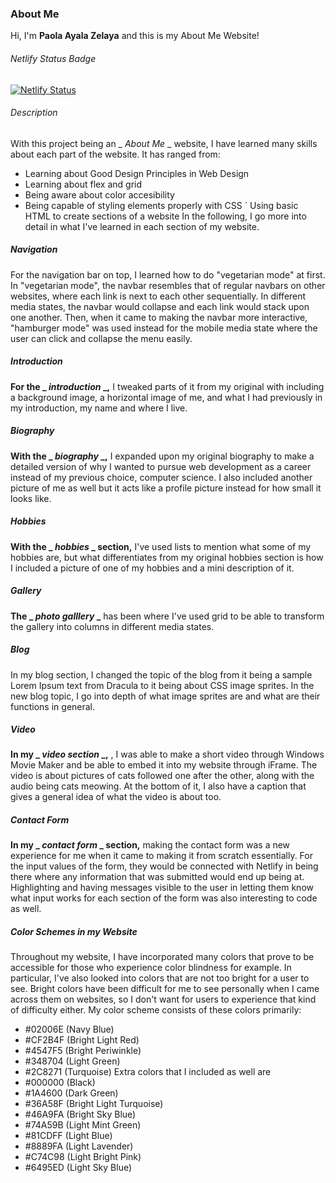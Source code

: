 ### About Me
Hi, I'm **Paola Ayala Zelaya** and this is my About Me Website!
###### Netlify Status Badge
[![Netlify Status](https://api.netlify.com/api/v1/badges/b6fb59c7-9e37-46af-b97f-04ba1f5f5098/deploy-status)](https://app.netlify.com/sites/about-me-payalazelaya/deploys)
###### Description
With this project being an _ _About Me_ _ website, I have learned many skills about each part of the website. It has ranged from: 
 - Learning about Good Design Principles in Web Design
 - Learning about flex and grid
 - Being aware about color accesibility 
 - Being capable of styling elements properly with CSS 
 ` Using basic HTML to create sections of a website
 In the following, I go more into detail in what I've learned in each section of my website. 
##### Navigation
For the navigation bar on top, I learned how to do "vegetarian mode" at first. In "vegetarian mode", the navbar resembles that of regular navbars on other websites, where each link is next to each other sequentially. In different media states, the navbar would collapse and each link would stack upon one another. Then, when it came to making the navbar more interactive, "hamburger mode" was used instead for the mobile media state where the user can click and collapse the menu easily. 
##### Introduction
**For the _ _introduction_ _,** I tweaked parts of it from my original with including a background image, a horizontal image of me, and what I had previously in my introduction, my name and where I live. 
##### Biography
**With the _ _biography_ _,** I expanded upon my original biography to make a detailed version of why I wanted to pursue web development as a career instead of my previous choice, computer science. I also included another picture of me as well but it acts like a profile picture instead for how small it looks like. 
##### Hobbies
**With the _ _hobbies_ _ section,** I've used lists to mention what some of my hobbies are, but what differentiates from my original hobbies section is how I included a picture of one of my hobbies and a mini description of it. 
##### Gallery 
**The _ _photo galllery_ _** has been where I've used grid to be able to transform the gallery into columns in different media states. 
##### Blog
In my blog section, I changed the topic of the blog from it being a sample Lorem Ipsum text from Dracula to it being about CSS image sprites. In the new blog topic, I go into depth of what image sprites are and what are their functions in general. 
##### Video
**In my _ _video section_ _,** , I was able to make a short video through Windows Movie Maker and be able to embed it into my website through iFrame. The video is about pictures of cats followed one after the other, along with the audio being cats meowing. At the bottom of it, I also have a caption that gives a general idea of what the video is about too.  
##### Contact Form 
**In my _ _contact form_ _ section,** making the contact form was a new experience for me when it came to making it from scratch essentially. For the input values of the form, they would be connected with Netlify in being there where any information that was submitted would end up being at. Highlighting and having messages visible to the user in letting them know what input works for each section of the form was also interesting to code as well. 
##### Color Schemes in my Website
Throughout my website, I have incorporated many colors that prove to be accessible for those who experience color blindness for example. In particular, I've also looked into colors that are not too bright for a user to see. Bright colors have been difficult for me to see personally when I came across them on websites, so I don't want for users to experience that kind of difficulty either. 
My color scheme consists of these colors primarily: 
- #02006E (Navy Blue)
- #CF2B4F (Bright Light Red)
- #4547F5 (Bright Periwinkle)
- #348704 (Light Green)
- #2C8271 (Turquoise)
Extra colors that I included as well are 
- #000000 (Black)
- #1A4600 (Dark Green)
- #36A58F (Bright Light Turquoise)
- #46A9FA (Bright Sky Blue)
- #74A59B (Light Mint Green)
- #81CDFF (Light Blue)
- #8889FA (Light Lavender)
- #C74C98 (Light Bright Pink)
- #6495ED (Light Sky Blue)
